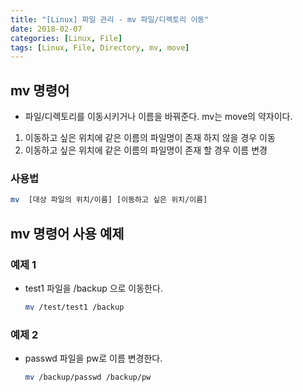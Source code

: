 ```yaml
---
title: "[Linux] 파일 관리 - mv 파일/디렉토리 이동"
date: 2018-02-07
categories: [Linux, File]
tags: [Linux, File, Directory, mv, move]
---
```


## mv 명령어

- 파일/디렉토리를 이동시키거나 이름을 바꿔준다. mv는 move의 약자이다.

1. 이동하고 싶은 위치에 같은 이름의 파일명이 존재 하지 않을 경우 이동
2. 이동하고 싶은 위치에 같은 이름의 파일명이 존재 할 경우 이름 변경

### 사용법

```bash
mv  [대상 파일의 위치/이름] [이동하고 싶은 위치/이름]
```

## mv 명령어 사용 예제

### 예제 1

- test1 파일을 /backup 으로 이동한다.
    ```bash
    mv /test/test1 /backup
    ```

### 예제 2

- passwd 파일을 pw로 이름 변경한다.
    ```bash
    mv /backup/passwd /backup/pw
    ```